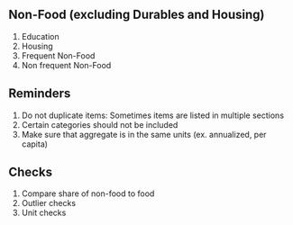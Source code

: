 ## Non-Food (excluding Durables and Housing)

1. Education
2. Housing
3. Frequent Non-Food
4. Non frequent Non-Food

## Reminders


1. Do not duplicate items: Sometimes items are listed in multiple sections
2. Certain categories should not be included
3. Make sure that aggregate is in the same units (ex. annualized, per capita)


## Checks

1. Compare share of non-food to food
2. Outlier checks
3. Unit checks

